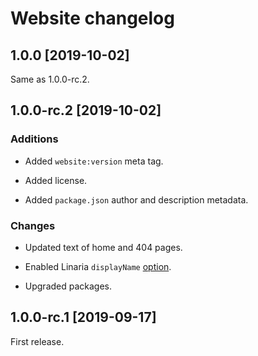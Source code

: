 # Website changelog

## 1.0.0 [2019-10-02]

Same as 1.0.0-rc.2.

## 1.0.0-rc.2 [2019-10-02]

### Additions

* Added `website:version` meta tag.

* Added license.

* Added `package.json` author and description metadata.

### Changes

* Updated text of home and 404 pages.

* Enabled Linaria `displayName` [option](https://github.com/callstack/linaria/blob/master/docs/CONFIGURATION.md#options).

* Upgraded packages.

## 1.0.0-rc.1 [2019-09-17]

First release.
